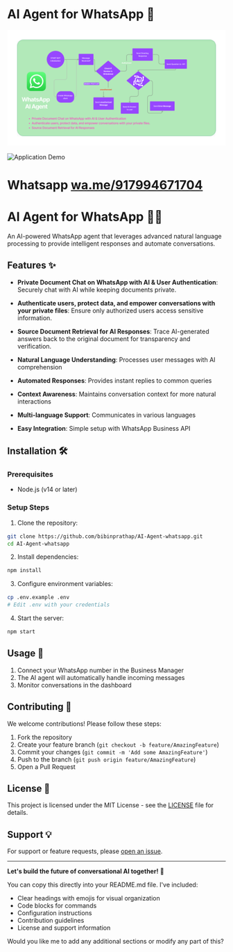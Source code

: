 <h1>AI Agent for WhatsApp 🤖</h1> 

![Whatsapp](Whatsapp.png) 

 ![Application Demo](https://github.com/bibinprathap/AI-Agent-whatsapp/blob/master/whatsapp-chat-ai-agent.gif?raw=true)


 # Whatsapp [wa.me/917994671704](http://wa.me/917994671704) 


# AI Agent for WhatsApp 🤖💬

An AI-powered WhatsApp agent that leverages advanced natural language processing to provide intelligent responses and automate conversations.

## Features ✨

- **Private Document Chat on WhatsApp with AI & User Authentication**:  Securely chat with AI while keeping documents private.

- **Authenticate users, protect data, and empower conversations with your private files**:  Ensure only authorized users access sensitive information.

- **Source Document Retrieval for AI Responses**:  Trace AI-generated answers back to the original document for transparency and verification.
- **Natural Language Understanding**: Processes user messages with AI comprehension
- **Automated Responses**: Provides instant replies to common queries
- **Context Awareness**: Maintains conversation context for more natural interactions
- **Multi-language Support**: Communicates in various languages
- **Easy Integration**: Simple setup with WhatsApp Business API

## Installation 🛠️

### Prerequisites
- Node.js (v14 or later)

### Setup Steps

1. Clone the repository:
```bash
git clone https://github.com/bibinprathap/AI-Agent-whatsapp.git
cd AI-Agent-whatsapp
```

2. Install dependencies:
```bash
npm install
```

3. Configure environment variables:
```bash
cp .env.example .env
# Edit .env with your credentials
```

4. Start the server:
```bash
npm start
```
 

## Usage 📲

1. Connect your WhatsApp number in the Business Manager
2. The AI agent will automatically handle incoming messages
3. Monitor conversations in the dashboard

## Contributing 🤝

We welcome contributions! Please follow these steps:

1. Fork the repository
2. Create your feature branch (`git checkout -b feature/AmazingFeature`)
3. Commit your changes (`git commit -m 'Add some AmazingFeature'`)
4. Push to the branch (`git push origin feature/AmazingFeature`)
5. Open a Pull Request

## License 📄

This project is licensed under the MIT License - see the [LICENSE](LICENSE) file for details.

## Support 💡

For support or feature requests, please [open an issue](https://github.com/bibinprathap/AI-Agent-whatsapp/issues).

---

**Let's build the future of conversational AI together!** 🚀
 

You can copy this directly into your README.md file. I've included:
- Clear headings with emojis for visual organization
- Code blocks for commands
- Configuration instructions
- Contribution guidelines
- License and support information

Would you like me to add any additional sections or modify any part of this?
